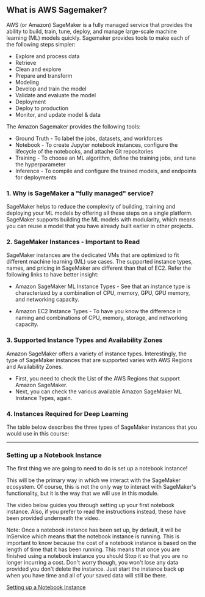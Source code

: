 ## What is AWS Sagemaker?

AWS (or Amazon) SageMaker is a fully managed service that provides the ability to build, train, tune, deploy, and manage large-scale machine learning (ML) models quickly. Sagemaker provides tools to make each of the following steps simpler:

* Explore and process data
* Retrieve
* Clean and explore
* Prepare and transform
* Modeling
* Develop and train the model
* Validate and evaluate the model
* Deployment
* Deploy to production
* Monitor, and update model & data

The Amazon Sagemaker provides the following tools:

* Ground Truth - To label the jobs, datasets, and workforces
* Notebook - To create Jupyter notebook instances, configure the lifecycle of the notebooks, and attache Git repositories
* Training - To choose an ML algorithm, define the training jobs, and tune the hyperparameter
* Inference - To compile and configure the trained models, and endpoints for deployments

### 1. Why is SageMaker a "fully managed" service?

SageMaker helps to reduce the complexity of building, training and deploying your ML models by offering all these steps on a single platform. SageMaker supports building the ML models with modularity, which means you can reuse a model that you have already built earlier in other projects.

### 2. SageMaker Instances - Important to Read

SageMaker instances are the dedicated VMs that are optimized to fit different machine learning (ML) use cases. The supported instance types, names, and pricing in SageMaker are different than that of EC2. Refer the following links to have better insight:

* Amazon SageMaker ML Instance Types - See that an instance type is characterized by a combination of CPU, memory, GPU, GPU memory, and networking capacity.

* Amazon EC2 Instance Types - To have you know the difference in naming and combinations of CPU, memory, storage, and networking capacity.

### 3. Supported Instance Types and Availability Zones

Amazon SageMaker offers a variety of instance types. Interestingly, the type of SageMaker instances that are supported varies with AWS Regions and Availability Zones.

* First, you need to check the List of the AWS Regions that support Amazon SageMaker.
* Next, you can check the various available Amazon SageMaker ML Instance Types, again.

### 4. Instances Required for Deep Learning

The table below describes the three types of SageMaker instances that you would use in this course:

----

### Setting up a Notebook Instance
The first thing we are going to need to do is set up a notebook instance!

This will be the primary way in which we interact with the SageMaker ecosystem. Of course, this is not the only way to interact with SageMaker's functionality, but it is the way that we will use in this module.

The video below guides you through setting up your first notebook instance. Also, if you prefer to read the instructions instead, these have been provided underneath the video.

Note: Once a notebook instance has been set up, by default, it will be InService which means that the notebook instance is running. This is important to know because the cost of a notebook instance is based on the length of time that it has been running. This means that once you are finished using a notebook instance you should Stop it so that you are no longer incurring a cost. Don't worry though, you won't lose any data provided you don't delete the instance. Just start the instance back up when you have time and all of your saved data will still be there.

[Setting up a Notebook Instance](https://youtu.be/TRUCNy5Eqjc)
